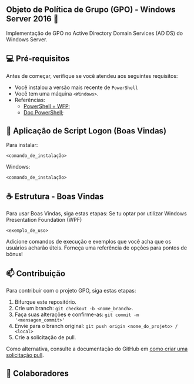 ## Objeto de Política de Grupo (GPO) - Windows Server 2016 📜

Implementação de GPO no Active Directory Domain Services (AD DS) do Windows Server. 


## 💻 Pré-requisitos

Antes de começar, verifique se você atendeu aos seguintes requisitos:

- Você instalou a versão mais recente de `PowerShell`
- Você tem uma máquina `<Windows>`. 
- Referências:
    - [PowerShell + WFP](https://learn.microsoft.com/pt-br/archive/msdn-magazine/2011/july/msdn-magazine-windows-powershell-with-wpf-secrets-to-building-a-wpf-application-in-windows-powershell);
    - [Doc PowerShell](https://learn.microsoft.com/pt-br/powershell/scripting/lang-spec/chapter-01?view=powershell-7.5);

## 🚀 Aplicação de Script Logon (Boas Vindas) 

Para instalar:

```
<comando_de_instalação>
```

Windows:

```
<comando_de_instalação>
```

## ☕ Estrutura - Boas Vindas

Para usar Boas Vindas, siga estas etapas:
Se tu optar por utilizar Windows Presentation Foundation (WPF) 

```
<exemplo_de_uso>
```

Adicione comandos de execução e exemplos que você acha que os usuários acharão úteis. Forneça uma referência de opções para pontos de bônus!

## 📫 Contribuição

Para contribuir com o projeto GPO, siga estas etapas:

1. Bifurque este repositório.
2. Crie um branch: `git checkout -b <nome_branch>`.
3. Faça suas alterações e confirme-as: `git commit -m '<mensagem_commit>'`
4. Envie para o branch original: `git push origin <nome_do_projeto> / <local>`
5. Crie a solicitação de pull.

Como alternativa, consulte a documentação do GitHub em [como criar uma solicitação pull](https://help.github.com/en/github/collaborating-with-issues-and-pull-requests/creating-a-pull-request).

## 🤝 Colaboradores

